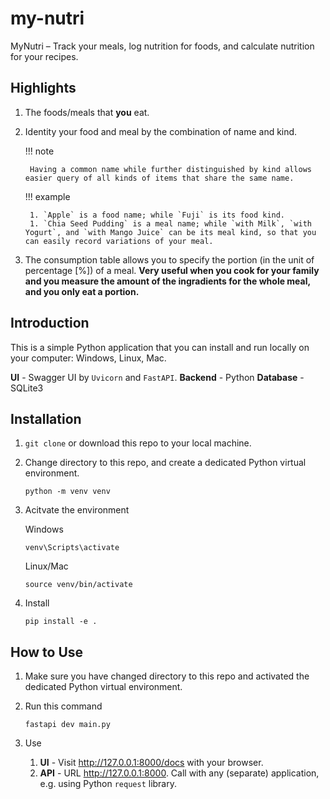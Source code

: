 # my-nutri
MyNutri – Track your meals, log nutrition for foods, and calculate nutrition for your recipes.

## Highlights
1. The foods/meals that **you** eat.
1. Identity your food and meal by the combination of name and kind. 
    
    !!! note

        Having a common name while further distinguished by kind allows easier query of all kinds of items that share the same name.

    !!! example

        1. `Apple` is a food name; while `Fuji` is its food kind.
        1. `Chia Seed Pudding` is a meal name; while `with Milk`, `with Yogurt`, and `with Mango Juice` can be its meal kind, so that you can easily record variations of your meal.

1. The consumption table allows you to specify the portion (in the unit of percentage [%]) of a meal. **Very useful when you cook for your family and you measure the amount of the ingradients for the whole meal, and you only eat a portion.**



## Introduction
This is a simple Python application that you can install and run locally on your computer: Windows, Linux, Mac.

**UI** - Swagger UI by `Uvicorn` and `FastAPI`.
**Backend** - Python
**Database** - SQLite3


## Installation
1. `git clone` or download this repo to your local machine.
1. Change directory to this repo, and create a dedicated Python virtual environment.

    ```terminal
    python -m venv venv
    ```

1. Acitvate the environment

    Windows
    
    ```terminal
    venv\Scripts\activate
    ```

    Linux/Mac

    ```terminal
    source venv/bin/activate
    ```

1. Install

    ```
    pip install -e .
    ```

## How to Use
1. Make sure you have changed directory to this repo and activated the dedicated Python virtual environment.
1. Run this command

    ```terminal
    fastapi dev main.py
    ```
1. Use
    1. **UI** - Visit <http://127.0.0.1:8000/docs> with your browser.
    1. **API** - URL <http://127.0.0.1:8000>. Call with any (separate) application, e.g. using Python `request` library.